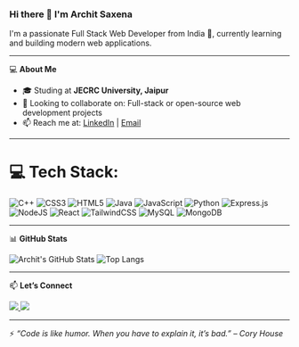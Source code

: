 ### Hi there 👋 I'm Archit Saxena

I'm a passionate Full Stack Web Developer from India 🚀, currently learning and building modern web applications.

---

💻 **About Me**

- 🎓 Studing  at **JECRC University, Jaipur**
- 👯 Looking to collaborate on: Full-stack or open-source web development projects
- 📫 Reach me at: [LinkedIn](https://www.linkedin.com/in/architsaxena02/) | [Email](mailto:sarchit971@gmail.com)

---
# 💻 Tech Stack:
![C++](https://img.shields.io/badge/c++-%2300599C.svg?style=for-the-badge&logo=c%2B%2B&logoColor=white) ![CSS3](https://img.shields.io/badge/css3-%231572B6.svg?style=for-the-badge&logo=css3&logoColor=white) ![HTML5](https://img.shields.io/badge/html5-%23E34F26.svg?style=for-the-badge&logo=html5&logoColor=white) ![Java](https://img.shields.io/badge/java-%23ED8B00.svg?style=for-the-badge&logo=openjdk&logoColor=white) ![JavaScript](https://img.shields.io/badge/javascript-%23323330.svg?style=for-the-badge&logo=javascript&logoColor=%23F7DF1E) ![Python](https://img.shields.io/badge/python-3670A0?style=for-the-badge&logo=python&logoColor=ffdd54) ![Express.js](https://img.shields.io/badge/express.js-%23404d59.svg?style=for-the-badge&logo=express&logoColor=%2361DAFB) ![NodeJS](https://img.shields.io/badge/node.js-6DA55F?style=for-the-badge&logo=node.js&logoColor=white) ![React](https://img.shields.io/badge/react-%2320232a.svg?style=for-the-badge&logo=react&logoColor=%2361DAFB) ![TailwindCSS](https://img.shields.io/badge/tailwindcss-%2338B2AC.svg?style=for-the-badge&logo=tailwind-css&logoColor=white) ![MySQL](https://img.shields.io/badge/mysql-4479A1.svg?style=for-the-badge&logo=mysql&logoColor=white) ![MongoDB](https://img.shields.io/badge/MongoDB-%234ea94b.svg?style=for-the-badge&logo=mongodb&logoColor=white)

---

📊 **GitHub Stats**

![Archit's GitHub Stats](https://github-readme-stats.vercel.app/api?username=Sarchit007&show_icons=true&theme=tokyonight&hide_border=true)
![Top Langs](https://github-readme-stats.vercel.app/api/top-langs/?username=Sarchit007&layout=compact&theme=tokyonight&hide_border=true)

---

📫 **Let’s Connect**

<a href="https://www.linkedin.com/in/architsaxena02/">
  <img src="https://img.shields.io/badge/LinkedIn-blue?style=for-the-badge&logo=linkedin" />
</a>
<a href="mailto:sarchit971@gmail.com">
  <img src="https://img.shields.io/badge/Email-D14836?style=for-the-badge&logo=gmail&logoColor=white" />
</a>

---

⚡ _“Code is like humor. When you have to explain it, it’s bad.” – Cory House_

